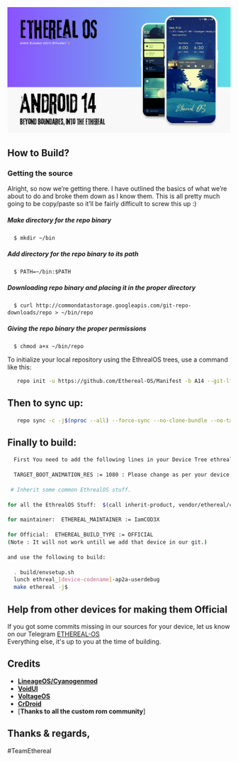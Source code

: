 <p align="center">
<img src="https://github.com/Ethereal-OS/Manifest/blob/A14/assists/ETHEREAL-OS.png" > 
</p>

How to Build?
-------------
### Getting the source
Alright, so now we’re getting there. I have outlined the basics of what we’re about to do and broke them down as I know them. This is all pretty much going to be copy/paste so it’ll be fairly difficult to screw this up :)

##### Make directory for the repo binary

      $ mkdir ~/bin

##### Add directory for the repo binary to its path

      $ PATH=~/bin:$PATH

##### Downloading repo binary and placing it in the proper directory

      $ curl http://commondatastorage.googleapis.com/git-repo-downloads/repo > ~/bin/repo

##### Giving the repo binary the proper permissions

      $ chmod a+x ~/bin/repo

To initialize your local repository using the EthrealOS trees, use a 
command like this:

```bash
   repo init -u https://github.com/Ethereal-OS/Manifest -b A14 --git-lfs
```
  
Then to sync up:
----------------

```bash
   repo sync -c -j$(nproc --all) --force-sync --no-clone-bundle --no-tags --optimized-fetch --prune
```
Finally to build:
-----------------

```bash
  First You need to add the following lines in your Device Tree ethreal_devicename.mk file

  TARGET_BOOT_ANIMATION_RES := 1080 : Please change as per your device resolution

 # Inherit some common EthrealOS stuff.

for all the EthrealOS Stuff:  $(call inherit-product, vendor/ethereal/config/common_full_phone.mk)

for maintainer:  ETHEREAL_MAINTAINER := IamCOD3X

for Official:  ETHEREAL_BUILD_TYPE := OFFICIAL
(Note : It will not work untill we add that device in our git.)
 
and use the following to build:

  . build/envsetup.sh
  lunch ethreal_[device-codename]-ap2a-userdebug
  make ethereal -j$
```

Help from other devices for making them Official
------------------------------------------------

If you got some commits missing in our sources for your device, let us know on our Telegram [ETHEREAL-OS](https://www.t.me/ETHEREAL_OS) </br>
Everything else, it's up to you at the time of building. </br> 

Credits
-------
* [**LineageOS/Cyanogenmod**](https://github.com/LineageOS)
* [**VoidUI**](https://github.com/VoidUI-Tiramisu/)
* [**VoltageOS**](https://github.com/VoltageOS)
* [**CrDroid**](https://github.com/crdroidandroid)
* [**Thanks to all the custom rom community**]


Thanks & regards,
-----------------

#TeamEthereal

